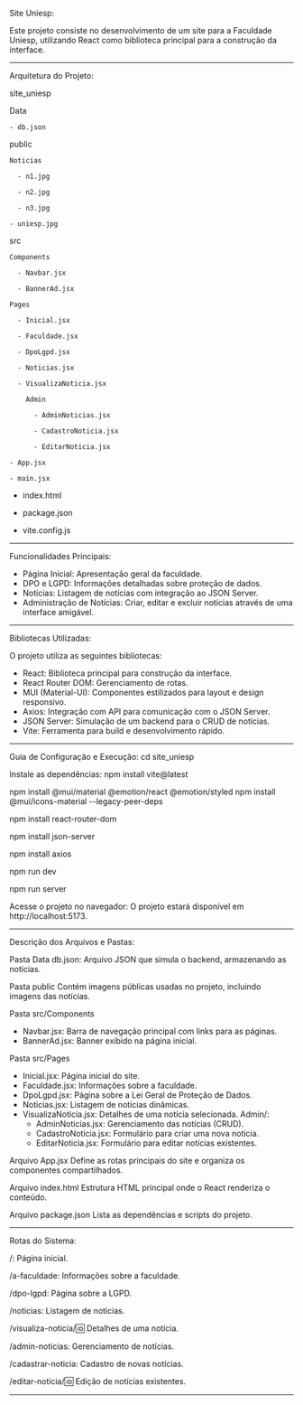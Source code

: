 Site Uniesp:

Este projeto consiste no desenvolvimento de um site para a Faculdade Uniesp, utilizando React como biblioteca principal para a construção da interface.

-----------------------------------------------------------------------------------------------------------------------
Arquitetura do Projeto:

site_uniesp

Data

    - db.json
  
public

    Noticias
    
      - n1.jpg
      
      - n2.jpg
      
      - n3.jpg
      
    - uniesp.jpg
    
  src
  
    Components
    
      - Navbar.jsx
      
      - BannerAd.jsx
      
    Pages
    
      - Inicial.jsx
      
      - Faculdade.jsx
      
      - DpoLgpd.jsx
      
      - Noticias.jsx
      
      - VisualizaNoticia.jsx
      
        Admin
        
          - AdminNoticias.jsx
          
          - CadastroNoticia.jsx
          
          - EditarNoticia.jsx
          
    - App.jsx
    
    - main.jsx
    
  - index.html
  
  - package.json

  - vite.config.js
  
-----------------------------------------------------------------------------------------------------------------------

Funcionalidades Principais:

- Página Inicial: Apresentação geral da faculdade.
- DPO e LGPD: Informações detalhadas sobre proteção de dados.
- Notícias: Listagem de notícias com integração ao JSON Server.
- Administração de Notícias: Criar, editar e excluir notícias através de uma interface amigável.
-----------------------------------------------------------------------------------------------------------------------

Bibliotecas Utilizadas:

O projeto utiliza as seguintes bibliotecas:

- React: Biblioteca principal para construção da interface.
- React Router DOM: Gerenciamento de rotas.
- MUI (Material-UI): Componentes estilizados para layout e design responsivo.
- Axios: Integração com API para comunicação com o JSON Server.
- JSON Server: Simulação de um backend para o CRUD de notícias.
- Vite: Ferramenta para build e desenvolvimento rápido.
-----------------------------------------------------------------------------------------------------------------------

Guia de Configuração e Execução:
cd site_uniesp

Instale as dependências:
npm install vite@latest

npm install @mui/material @emotion/react @emotion/styled
npm install @mui/icons-material --legacy-peer-deps

npm install react-router-dom

npm install json-server

npm install axios

npm run dev

npm run server

Acesse o projeto no navegador: O projeto estará disponível em http://localhost:5173.

-----------------------------------------------------------------------------------------------------------------------

Descrição dos Arquivos e Pastas:

Pasta Data
db.json: Arquivo JSON que simula o backend, armazenando as notícias.

Pasta public
Contém imagens públicas usadas no projeto, incluindo imagens das notícias.

Pasta src/Components
- Navbar.jsx: Barra de navegação principal com links para as páginas.
- BannerAd.jsx: Banner exibido na página inicial.

Pasta src/Pages
- Inicial.jsx: Página inicial do site.
- Faculdade.jsx: Informações sobre a faculdade.
- DpoLgpd.jsx: Página sobre a Lei Geral de Proteção de Dados.
- Noticias.jsx: Listagem de notícias dinâmicas.
- VisualizaNoticia.jsx: Detalhes de uma notícia selecionada.
  Admin/:
  - AdminNoticias.jsx: Gerenciamento das notícias (CRUD).
  - CadastroNoticia.jsx: Formulário para criar uma nova notícia.
  - EditarNoticia.jsx: Formulário para editar notícias existentes.

Arquivo App.jsx
Define as rotas principais do site e organiza os componentes compartilhados.

Arquivo index.html
Estrutura HTML principal onde o React renderiza o conteúdo.

Arquivo package.json
Lista as dependências e scripts do projeto.

-----------------------------------------------------------------------------------------------------------------------

Rotas do Sistema:

/: Página inicial.

/a-faculdade: Informações sobre a faculdade.

/dpo-lgpd: Página sobre a LGPD.

/noticias: Listagem de notícias.

/visualiza-noticia/:id: Detalhes de uma notícia.

/admin-noticias: Gerenciamento de notícias.

/cadastrar-noticia: Cadastro de novas notícias.

/editar-noticia/:id: Edição de notícias existentes.

-----------------------------------------------------------------------------------------------------------------------

